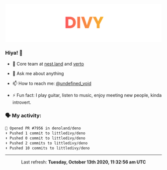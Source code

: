 
![](https://github.com/divy-work/divy-work/raw/master/assets/divy.png)

### Hiya! 👋

- 🔭 Core team at [nest.land](https://github.com/nestdotland/nest.land) and [verto](https://github.com/useverto/verto)

- 💬 Ask me about anything

- 📫 How to reach me: [@undefined_void](https://instagram.com/divy.exe)

- ⚡ Fun fact: I play guitar, listen to music, enjoy meeting new people, kinda introvert.

### 🗣 My activity:

```
💪 Opened PR #7956 in denoland/deno
⬆️ Pushed 1 commit to littledivy/deno
⬆️ Pushed 0 commit to littledivy/deno
⬆️ Pushed 2 commits to littledivy/deno
⬆️ Pushed 10 commits to littledivy/deno
```

------------
<p align="center">Last refresh: <b>Tuesday, October 13th 2020, 11:32:56 am UTC</b></p>
